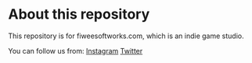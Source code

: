 # About this repository

This repository is for fiweesoftworks.com, which is an indie game studio.

You can follow us from:
[Instagram](https://www.instagram.com/fiweesoftworks/)
[Twitter](https://twitter.com/fiweeofficial)


